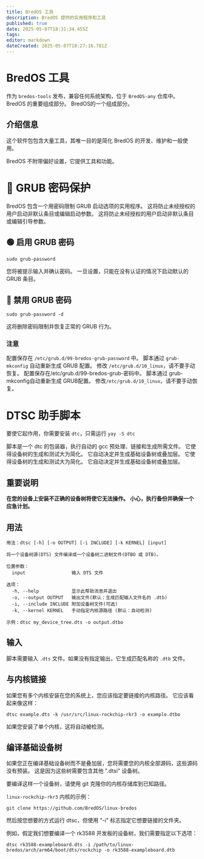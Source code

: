 ```yaml
---
title: BredOS 工具
description: BredOS 提供的实用程序和工具
published: true
date: 2025-05-07T18:31:34.455Z
tags:
editor: markdown
dateCreated: 2025-05-07T18:27:16.781Z
---
```


# BredOS 工具

作为 `bredos-tools` 发布，兼容任何系统架构，位于 `BredOS-any` 仓库中。
BredOS 的重要组成部分。
BredOS的一个组成部分。

## 介绍信息

这个软件包包含大量工具，其唯一目的是简化 BredOS 的开发、维护和一般使用。

BredOS 不附带偏好设置，它提供工具和功能。

# 🔐 GRUB 密码保护

BredOS 包含一个用密码限制 GRUB 启动选项的实用程序。
这将防止未经授权的用户启动非默认条目或编辑启动参数。
这将防止未经授权的用户启动非默认条目或编辑引导参数。

## 🟢 启用 GRUB 密码

```
sudo grub-password
```

您将被提示输入并确认密码。
一旦设置，只能在没有认证的情况下启动默认的 GRUB 条目。

## 🔴 禁用 GRUB 密码

```
sudo grub-password -d
```

这将删除密码限制并恢复正常的 GRUB 行为。

### 注意

配置保存在 `/etc/grub.d/99-bredos-grub-password` 中。
脚本通过 `grub-mkconfig` 自动重新生成 GRUB 配置。
修改 `/etc/grub.d/10_linux`，请不要手动恢复。
配置保存在/etc/grub.d/99-bredos-grub-密码中。
脚本通过 grub-mkconfig自动重新生成 GRUB配置。
修改`/etc/grub.d/10_linux`，请不要手动恢复。

# DTSC 助手脚本

要使它起作用，你需要安装 `dtc`，只需运行 `yay -S dtc`

脚本是一个 dtc 的包装器，执行自动的 gcc 预处理、链接和生成所需文件。
它使得设备树的生成和测试大为简化。
它自动决定并生成基础设备树或叠加层。
它使得设备树的生成和测试大为简化。
它自动决定并生成基础设备树或叠加层。

## 重要说明

**在您的设备上安装不正确的设备树将使它无法操作。**
**小心，执行备份并确保一个应急计划。**

## 用法

```
用法：dtsc [-h] [-o OUTPUT] [-i INCLUDE] [-k KERNEL] [input]

将一个设备树源(DTS) 文件编译成一个设备树二进制文件(DTBO 或 DTB)。

位置参数：
  input                 输入 DTS 文件

选项：
  -h, --help            显示此帮助消息并退出
  -o, --output OUTPUT   输出文件(默认：生成匹配输入文件名的 .dtb)
  -i, --include INCLUDE 附加设备树文件(可选)
  -k, --kernel KERNEL   手动指定内核源路径 (默认：自动检测)

示例：dtsc my_device_tree.dts -o output.dtbo
```

## 输入

脚本需要输入 `.dts` 文件。如果没有指定输出，它生成匹配名称的 `.dtb` 文件。

## 与内核链接

如果您有多个内核安装在您的系统上，您应该指定要链接的内核路径。
它应该看起来像这样：

```
dtsc example.dts -k /usr/src/linux-rockchip-rkr3 -o example.dtbo
```

如果您安装了单个内核，这将自动被检测。

## 编译基础设备树

如果您正在编译基础设备树而不是叠加层，您将需要您的内核全部源码，这些源码没有预装。
这是因为这些树需要包含其他 ".dtsi" 设备树。

要编译这样一个设备树，请使用 git 克隆你的内核存储库到已知路径。

`linux-rockchip-rkr3` 内核的示例：

```
git clone https://github.com/BredOS/linux-bredos
```

然后按您想要的方式运行 dtsc，但使用 "-i" 标志指定它想要链接的文件夹。

例如，假定我们想要编译一个 rk3588 开发板的设备树，我们需要指定以下选项：

```
dtsc rk3588-exampleboard.dts -i /path/to/linux-bredos/arch/arm64/boot/dts/rockchip -o rk3588-exampleboard.dtb
```